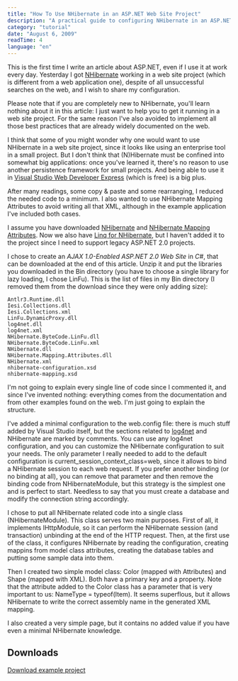 ```yaml
---
title: "How To Use NHibernate in an ASP.NET Web Site Project"
description: "A practical guide to configuring NHibernate in an ASP.NET Web Site Project, compatible with Visual Studio Express, including mapping attributes and minimal configuration."
category: "tutorial"
date: "August 6, 2009"
readTime: 4
language: "en"
---
```


This is the first time I write an article about ASP.NET, even if I use it at work every day. Yesterday I got [NHibernate](http://nhforge.org/) working in a web site project (which is different from a web application one), despite of all unsuccessful searches on the web, and I wish to share my configuration.

Please note that if you are completely new to NHibernate, you'll learn nothing about it in this article: I just want to help you to get it running in a web site project. For the same reason I've also avoided to implement all those best practices that are already widely documented on the web.

I think that some of you might wonder why one would want to use NHibernate in a web site project, since it looks like using an enterprise tool in a small project. But I don't think that (N)Hibernate must be confined into somewhat big applications: once you've learned it, there's no reason to use another persistence framework for small projects. And being able to use it in [Visual Studio Web Developer Express](http://www.microsoft.com/express/vwd/) (which is free) is a big plus.

After many readings, some copy & paste and some rearranging, I reduced the needed code to a minimum. I also wanted to use NHibernate Mapping Attributes to avoid writing all that XML, although in the example application I've included both cases.

I assume you have downloaded [NHibernate](http://nhforge.org/) and [NHibernate Mapping Attributes](http://nhforge.org/media/p/8.aspx). Now we also have [Linq for NHibernate](http://nhforge.org/blogs/nhibernate/archive/2009/07/26/nhibernate-linq-1-0-ga-released.aspx), but I haven't added it to the project since I need to support legacy ASP.NET 2.0 projects.

I chose to create an *AJAX 1.0-Enabled ASP.NET 2.0 Web Site* in *C#*, that can be downloaded at the end of this article. Unzip it and put the libraries you downloaded in the Bin directory (you have to choose a single library for lazy loading, I chose LinFu). This is the list of files in my Bin directory (I removed them from the download since they were only adding size):

```
Antlr3.Runtime.dll
Iesi.Collections.dll
Iesi.Collections.xml
LinFu.DynamicProxy.dll
log4net.dll
log4net.xml
NHibernate.ByteCode.LinFu.dll
NHibernate.ByteCode.LinFu.xml
NHibernate.dll
NHibernate.Mapping.Attributes.dll
NHibernate.xml
nhibernate-configuration.xsd
nhibernate-mapping.xsd
```

I'm not going to explain every single line of code since I commented it, and since I've invented nothing: everything comes from the documentation and from other examples found on the web. I'm just going to explain the structure.

I've added a minimal configuration to the web.config file: there is much stuff added by Visual Studio itself, but the sections related to [log4net](http://logging.apache.org/log4net/index.html) and NHibernate are marked by comments. You can use any log4net configuration, and you can customize the NHibernate configuration to suit your needs. The only parameter I really needed to add to the default configuration is current_session_context_class=web, since it allows to bind a NHibernate session to each web request. If you prefer another binding (or no binding at all), you can remove that parameter and then remove the binding code from NHibernateModule, but this strategy is the simplest one and is perfect to start. Needless to say that you must create a database and modify the connection string accordingly.

I chose to put all NHibernate related code into a single class (NHibernateModule). This class serves two main purposes. First of all, it implements IHttpModule, so it can perform the NHibernate session (and transaction) unbinding at the end of the HTTP request. Then, at the first use of the class, it configures NHibernate by reading the configuration, creating mappins from model class attributes, creating the database tables and putting some sample data into them.

Then I created two simple model class: Color (mapped with Attributes) and Shape (mapped with XML). Both have a primary key and a property. Note that the attribute added to the Color class has a parameter that is very important to us: NameType = typeof(Item). It seems superflous, but it allows NHibernate to write the correct assembly name in the generated XML mapping.

I also created a very simple page, but it contains no added value if you have even a minimal NHibernate knowledge.

## Downloads

[Download example project](/downloads/nhibernate-aspnet-website/nhwebsite.zip)
